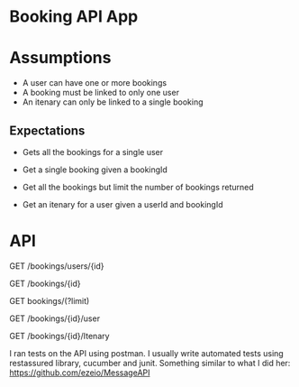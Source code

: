 # Booking API App

# Assumptions

* A user can have one or more bookings
* A booking must be linked to only one user
* An itenary can only be linked to a single booking

## Expectations
* Gets all the bookings for a single user

* Get a single booking given a bookingId

* Get all the bookings but limit the number of bookings returned

* Get an itenary for a user given a userId and bookingId

# API

GET /bookings/users/{id}

GET /bookings/{id}

GET bookings/(?limit)

GET /bookings/{id}/user

GET /bookings/{id}/Itenary

I ran tests on the API using postman. I usually write automated tests using restassured library, cucumber and junit. Something similar to what I did her: https://github.com/ezeio/MessageAPI
